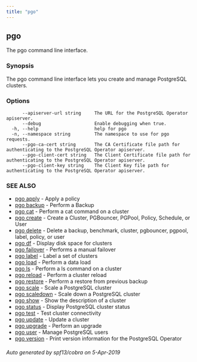 ```yaml
---
title: "pgo"
---
```

## pgo

The pgo command line interface.

### Synopsis

The pgo command line interface lets you create and manage PostgreSQL clusters.

### Options

```
      --apiserver-url string     The URL for the PostgreSQL Operator apiserver.
      --debug                    Enable debugging when true.
  -h, --help                     help for pgo
  -n, --namespace string         The namespace to use for pgo requests.
      --pgo-ca-cert string       The CA Certificate file path for authenticating to the PostgreSQL Operator apiserver.
      --pgo-client-cert string   The Client Certificate file path for authenticating to the PostgreSQL Operator apiserver.
      --pgo-client-key string    The Client Key file path for authenticating to the PostgreSQL Operator apiserver.
```

### SEE ALSO

* [pgo apply](/operatorcli/cli/pgo_apply/)	 - Apply a policy
* [pgo backup](/operatorcli/cli/pgo_backup/)	 - Perform a Backup
* [pgo cat](/operatorcli/cli/pgo_cat/)	 - Perform a cat command on a cluster
* [pgo create](/operatorcli/cli/pgo_create/)	 - Create a Cluster, PGBouncer, PGPool, Policy, Schedule, or User
* [pgo delete](/operatorcli/cli/pgo_delete/)	 - Delete a backup, benchmark, cluster, pgbouncer, pgpool, label, policy, or user
* [pgo df](/operatorcli/cli/pgo_df/)	 - Display disk space for clusters
* [pgo failover](/operatorcli/cli/pgo_failover/)	 - Performs a manual failover
* [pgo label](/operatorcli/cli/pgo_label/)	 - Label a set of clusters
* [pgo load](/operatorcli/cli/pgo_load/)	 - Perform a data load
* [pgo ls](/operatorcli/cli/pgo_ls/)	 - Perform a ls command on a cluster
* [pgo reload](/operatorcli/cli/pgo_reload/)	 - Perform a cluster reload
* [pgo restore](/operatorcli/cli/pgo_restore/)	 - Perform a restore from previous backup
* [pgo scale](/operatorcli/cli/pgo_scale/)	 - Scale a PostgreSQL cluster
* [pgo scaledown](/operatorcli/cli/pgo_scaledown/)	 - Scale down a PostgreSQL cluster
* [pgo show](/operatorcli/cli/pgo_show/)	 - Show the description of a cluster
* [pgo status](/operatorcli/cli/pgo_status/)	 - Display PostgreSQL cluster status
* [pgo test](/operatorcli/cli/pgo_test/)	 - Test cluster connectivity
* [pgo update](/operatorcli/cli/pgo_update/)	 - Update a cluster
* [pgo upgrade](/operatorcli/cli/pgo_upgrade/)	 - Perform an upgrade
* [pgo user](/operatorcli/cli/pgo_user/)	 - Manage PostgreSQL users
* [pgo version](/operatorcli/cli/pgo_version/)	 - Print version information for the PostgreSQL Operator

###### Auto generated by spf13/cobra on 5-Apr-2019
